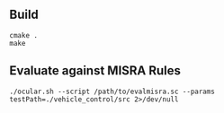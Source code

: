 ## Build

```
cmake .
make
```

## Evaluate against MISRA Rules

```
./ocular.sh --script /path/to/evalmisra.sc --params testPath=./vehicle_control/src 2>/dev/null
```


